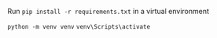 Run `pip install -r requirements.txt` in a virtual environment

`python -m venv venv`
`venv\Scripts\activate`
